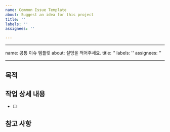 ```yaml
---
name: Common Issue Template
about: Suggest an idea for this project
title: ''
labels: ''
assignees: ''

---
```


---
name: 공통 이슈 템플릿
about: 설명을 적어주세요.
title: ''
labels: ''
assignees: ''

---

## 목적
>
## 작업 상세 내용
- [ ]
## 참고 사항